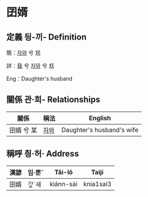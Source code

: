 # 囝婿
## 定義 딍-끼- Definition
簡：[자와](member20.md) 兮 尪

詳：[我](member1.md) 兮 [자와](member20.md) 兮 尪

Eng：Daughter's husband

## 關係 관·희- Relationships

關係 | 稱法 | English
--- | --- | --- 
囝婿 兮 某 | [자와](member20.md) | Daughter's husband's wife


## 稱呼 칑·허· Address

漢諺 | 임·뿐ˆ | Tâi-lô | Taiji
--- | --- | --- | --- 
囝婿 | 갸ᇫˊ새 | kiánn-sài | knia1sai3 
